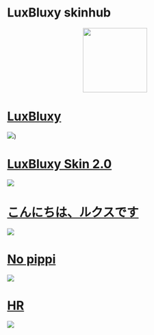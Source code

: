 # LuxBluxy skinhub
<p align="center">
<a href="https://osu.ppy.sh/users/15378832">
  <img src="https://a.ppy.sh/15378832?1683493225"  
       width="150"
       height="150"></a>


# [LuxBluxy](https://cdn.discordapp.com/attachments/814930437381029900/1105112188517101568/LuxBluxy.osk)
[![](https://media.discordapp.net/attachments/814930437381029900/1105108450956038206/screenshot356.jpg?width=901&height=676)](https://cdn.discordapp.com/attachments/814930437381029900/1105112188517101568/LuxBluxy.osk))

# [LuxBluxy Skin 2.0](https://cdn.discordapp.com/attachments/814930437381029900/1105112188143800320/LuxBluxy_skin_2.0.osk)
[![](https://cdn.discordapp.com/attachments/814930437381029900/1105108449571905556/screenshot358.jpg)](https://cdn.discordapp.com/attachments/814930437381029900/1105112188143800320/LuxBluxy_skin_2.0.osk)

# [こんにちは、ルクスです](https://cdn.discordapp.com/attachments/814930437381029900/1105112188831678584/7dd2e00e4e23aa37.osk)
[![](https://cdn.discordapp.com/attachments/814930437381029900/1105108450637258853/screenshot354.jpg)](https://cdn.discordapp.com/attachments/814930437381029900/1105112188831678584/7dd2e00e4e23aa37.osk)

# [No pippi](https://cdn.discordapp.com/attachments/814930437381029900/1105112190584893441/LuxBluxySkin.osk)
[![](https://cdn.discordapp.com/attachments/814930437381029900/1105108450322690048/screenshot360.jpg)](https://cdn.discordapp.com/attachments/814930437381029900/1105112190584893441/LuxBluxySkin.osk)

# [HR](https://cdn.discordapp.com/attachments/814930437381029900/1105112190899470477/LuxBluxy_taiko_skin.osk)
[![](https://cdn.discordapp.com/attachments/814930437381029900/1105108450058457188/screenshot359.jpg)](https://cdn.discordapp.com/attachments/814930437381029900/1105112190899470477/LuxBluxy_taiko_skin.osk)

